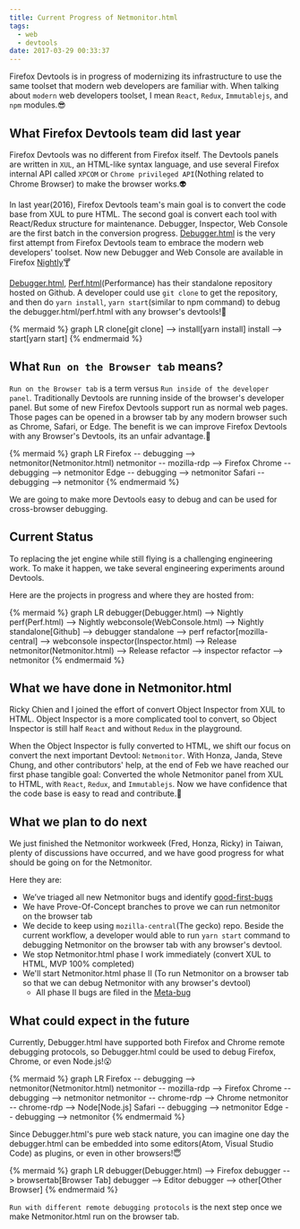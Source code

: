 ```yaml
---
title: Current Progress of Netmonitor.html
tags:
  - web
  - devtools
date: 2017-03-29 00:33:37
---
```


Firefox Devtools is in progress of modernizing its infrastructure to use the same toolset that modern web developers are familiar with. When talking about `modern` web developers toolset, I mean `React`, `Redux`, `Immutablejs`, and `npm` modules.😎

## What Firefox Devtools team did last year

Firefox Devtools was no different from Firefox itself. The Devtools panels are written in `XUL`, an HTML-like syntax language, and use several Firefox internal API called `XPCOM` or `Chrome privileged API`(Nothing related to Chrome Browser) to make the browser works.👽

In last year(2016), Firefox Devtools team's main goal is to convert the code base from XUL to pure HTML. The second goal is convert each tool with React/Redux structure for maintenance. Debugger, Inspector, Web Console are the first batch in the conversion progress.
[Debugger.html](https://hacks.mozilla.org/2016/09/introducing-debugger-html/) is the very first attempt from Firefox Devtools team to embrace the modern web developers' toolset. Now new Debugger and Web Console are available in Firefox [Nightly](https://www.mozilla.org/en-US/firefox/channel/desktop/)🍸

[Debugger.html](https://github.com/devtools-html/debugger.html), [Perf.html]()(Performance) has their standalone repository hosted on Github. A developer could use `git clone` to get the repository, and then do `yarn install`, `yarn start`(similar to npm command) to debug the debugger.html/perf.html with any browser's devtools!🚅

{% mermaid %}
graph LR
clone[git clone] --> install[yarn install]
install --> start[yarn start]
{% endmermaid %}

## What `Run on the Browser tab` means?

`Run on the Browser tab` is a term versus `Run inside of the developer panel`. Traditionally Devtools are running inside of the browser's developer panel. But some of new Firefox Devtools support run as normal web pages. Those pages can be opened in a browser tab by any modern browser such as Chrome, Safari, or Edge. The benefit is we can improve Firefox Devtools with any Browser's Devtools, its an unfair advantage.🚀

{% mermaid %}
graph LR
Firefox -- debugging --> netmonitor(Netmonitor.html)
netmonitor -- mozilla-rdp --> Firefox
Chrome -- debugging --> netmonitor
Edge -- debugging --> netmonitor
Safari -- debugging --> netmonitor
{% endmermaid %}

We are going to make more Devtools easy to debug and can be used for cross-browser debugging.

## Current Status

To replacing the jet engine while still flying is a challenging engineering work. To make it happen, we take several engineering experiments around Devtools.

Here are the projects in progress and where they are hosted from:

{% mermaid %}
graph LR
debugger(Debugger.html) --> Nightly
perf(Perf.html) --> Nightly
webconsole(WebConsole.html) --> Nightly
standalone[Github] --> debugger
standalone --> perf
refactor[mozilla-central] --> webconsole
inspector(Inspector.html) --> Release
netmonitor(Netmonitor.html) --> Release
refactor --> inspector
refactor --> netmonitor
{% endmermaid %}

## What we have done in Netmonitor.html

Ricky Chien and I joined the effort of convert Object Inspector from XUL to HTML. Object Inspector is a more complicated tool to convert, so Object Inspector is still half `React` and without `Redux` in the playground.

When the Object Inspector is fully converted to HTML, we shift our focus on convert the next important Devtool: `Netmonitor`. With Honza, Janda, Steve Chung, and other contributors' help, at the end of Feb we have reached our first phase tangible goal: Converted the whole Netmonitor panel from XUL to HTML, with `React`, `Redux`, and `Immutablejs`. Now we have confidence that the code base is easy to read and contribute.🤗

## What we plan to do next

We just finished the Netmonitor workweek (Fred, Honza, Ricky) in Taiwan, plenty of discussions have occurred, and we have good progress for what should be going on for the Netmonitor.

Here they are:

* We’ve triaged all new Netmonitor bugs and identify [good-first-bugs](http://firefox-dev.tools/?easy&tool=network)
* We have Prove-Of-Concept branches to prove we can run netmonitor on the browser tab
* We decide to keep using `mozilla-central`(The gecko) repo. Beside the current workflow, a developer would able to run `yarn start` command to debugging Netmonitor on the browser tab with any browser's devtool.
* We stop Netmonitor.html phase I work immediately (convert XUL to HTML, MVP 100% completed)
* We'll start Netmonitor.html phase II (To run Netmonitor on a browser tab so that we can debug Netmonitor with any browser's devtool)
  * All phase II bugs are filed in the [Meta-bug](https://bugzilla.mozilla.org/show_bug.cgi?id=1348737)

## What could expect in the future

Currently, Debugger.html have supported both Firefox and Chrome remote debugging protocols, so Debugger.html could be used to debug Firefox, Chrome, or even Node.js!😮

{% mermaid %}
graph LR
Firefox -- debugging --> netmonitor(Netmonitor.html)
netmonitor -- mozilla-rdp --> Firefox
Chrome -- debugging --> netmonitor
netmonitor -- chrome-rdp --> Chrome
netmonitor -- chrome-rdp --> Node[Node.js]
Safari -- debugging --> netmonitor
Edge -- debugging --> netmonitor
{% endmermaid %}

Since Debugger.html's pure web stack nature, you can imagine one day the debugger.html can be embedded into some editors(Atom, Visual Studio Code) as plugins, or even in other browsers!😇

{% mermaid %}
graph LR
debugger(Debugger.html) --> Firefox
debugger --> browsertab[Browser Tab]
debugger --> Editor
debugger --> other[Other Browser]
{% endmermaid %}

`Run with different remote debugging protocols` is the next step once we make Netmonitor.html run on the browser tab.
